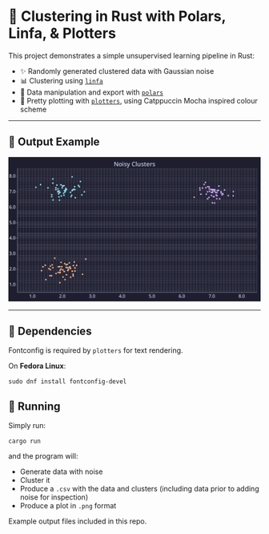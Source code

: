 # 🧪 Clustering in Rust with Polars, Linfa, & Plotters

This project demonstrates a simple unsupervised learning pipeline in Rust:

- ✨ Randomly generated clustered data with Gaussian noise
- 📊 Clustering using [`linfa`](https://crates.io/crates/linfa)
- 🧮 Data manipulation and export with [`polars`](https://crates.io/crates/polars)
- 🎨 Pretty plotting with [`plotters`](https://crates.io/crates/plotters), using Catppuccin Mocha inspired colour scheme

---

## 📸 Output Example

![Clusters](clusters.png)

---

## 🧰 Dependencies

Fontconfig is required by `plotters` for text rendering.  


On **Fedora Linux**:

```
sudo dnf install fontconfig-devel
```

## 🚀 Running
Simply run:
```
cargo run
```
and the program will:
- Generate data with noise
- Cluster it
- Produce a `.csv` with the data and clusters (including data prior to adding noise for inspection)
- Produce a plot in `.png` format


Example output files included in this repo.